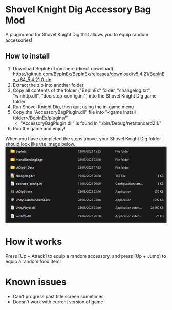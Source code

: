 # Shovel Knight Dig Accessory Bag Mod
A plugin/mod for Shovel Knight Dig that allows you to equip random accessories!

## How to install
1. Download BepInEx from here (direct download): https://github.com/BepInEx/BepInEx/releases/download/v5.4.21/BepInEx_x64_5.4.21.0.zip
2. Extract the zip into another folder
3. Copy all contents of the folder ("BepInEx" folder, "changelog.txt", "winhttp.dll", "doorstop_config.ini") into the Shovel Knight Dig game folder
4. Run Shovel Knight Dig, then quit using the in-game menu
5. Copy the "AccessoryBagPlugin.dll" file into "\<game install folder>/BepInEx/plugins/"
   - "AccessoryBagPlugin.dll" is found in "./bin/Debug/netstandard2.1/"
6. Run the game and enjoy! 

When you have completed the steps above, your Shovel Knight Dig folder should look like the image below.
![Screenshot of the Shovel Knight Dig install folder layout once the steps above are completed.](./skdInstallFolder.png)

# How it works
Press \[Up + Attack] to equip a random accessory, and press \[Up + Jump] to equip a random food item!

# Known issues
- Can't progress past title screen sometimes
- Doesn't work with current version of game